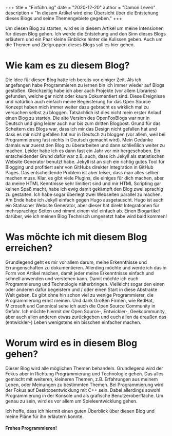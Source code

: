 +++
title = "Einführung"
date = "2020-12-20"
author = "Damon Leven"
description = "In diesem Artikel wird eine Übersicht über die Entstehung dieses Blogs und seine Themengebiete gegeben."
+++

Um diesen Blog zu starten, wird es in diesem Artikel um meine Intensionen für diesen Blog gehen. Ich werde die Entstehung und den Sinn dieses Blogs erläutern und ein Paar kleine Einblicke hinter die Kulissen geben. Auch um die Themen und Zielgruppen dieses Blogs soll es hier gehen.

# Wie kam es zu diesem Blog?
Die Idee für diesen Blog hatte ich bereits vor einiger Zeit. Als ich angefangen habe Programmieren zu lernen bin ich immer wieder auf Blogs gestoßen. Gleichzeitig habe ich aber auch Projekte (vor allem Libraries) gefunden, welche gar nicht oder kaum Dokumentiert sind. Diese Ereignisse und natürlich auch einfach meine Begeisterung für das Open Source Konzept haben mich immer weiter dazu gebracht es wirklich mal zu versuchen selbst zu bloggen. Tatsächlich ist dies nicht mein erster Anlauf einen Blog zu starten. Die alte Version des OpenFoxBlogs war nur in Deutsch und ging leider auch nur bis zum dritten Blogpost. Grund für das Scheitern des Blogs war, dass ich mir das Design nicht gefallen hat und dass es mir nicht gefallen hat nur in Deutsch zu bloggen (vor allem, weil bei Programmierung fast nichts in Deutsch gemacht wird). Mein Gedanke damals war zuerst den Blog zu überarbeiten und dann schließlich weiter zu machen. Leider habe ich es dann fast ein Jahr vor mir hergeschoben. Ein entscheidender Grund dafür war z.B. auch, dass ich Jekyll als statistischen Website Generator benutzt habe. Jekyll ist an sich ein richtig gutes Tool für Blogging und profitiert sehr von GitHubs direkter Integration in GitHub Pages. Das entscheidende Problem ist aber leiser, dass man alles selber machen muss. Klar, es gibt viele Plugins, die einiges für dich machen, aber da meine HTML Kenntnisse sehr limitiert sind und mir HTML Scripting gar keinen Spaß macht, habe ich ewig damit gekämpft den Blog zwei sprachig zu gestalten. Ich habe sogar überlegt zwei Webseiten parallel zu machen. Am Ende habe ich Jekyll einfach gegen Hugo ausgetauscht. Hugo ist auch ein Statischer Website Generator, aber dieser hat direkt Integrationen für mehrsprachige Seiten und nimmt einem viel einfach ab. Einen Blogartikel darüber, wie ich meinen Blog Technisch umgesetzt habe wird bald kommen!

# Was möchte ich mit diesem Blog erreichen?
Grundlegend geht es mir vor allem darum, meine Erkenntnisse und Errungenschaften zu dokumentieren. Allerding möchte und werde ich das in Form von Artikel machen, damit jeder meine Erkenntnisse einfach und schnell anwenden und verstehen kann. Damit möchte ich euch Programmierung und Technologie näherbringen. Vielleicht sogar den einen oder anderen dafür begeistern und / oder einen Start in diese Abstrakte Welt geben. Es gibt ohne hin schon viel zu wenige Programmierer, die Programmierung ernst meinen. Und dank Großen Firmen, wie RedHat, Microsoft und Canonical sehe ich auch die Open Source Community in Gefahr. Ich möchte hiermit der Open Source-, Entwickler-, Geekcommunity, aber auch allen anderen etwas zurückgeben und euch allen da draußen das (entwickler-) Leben wenigstens ein bisschen einfacher machen.

# Worum wird es in diesem Blog gehen?
Dieser Blog wird alle möglichen Themen behandeln. Grundlegend wird der Fokus aber in Richtung Programmierung und Technologie gehen. Das alles gemischt mit weiteren, kleineren Themen, z.B. Erfahrungen aus meinem Leben, oder Meinungen zu bestimmten Themen. Bei Programmierung wird der Fokus auf Desktopentwicklung mit C++ sein. Dabei allerdings sowohl Programmierung in der Konsole und als grafische Benutzeroberfläche. Um genau zu sein, wird es vor allem um Spieleentwicklung gehen.

Ich hoffe, dass ich hiermit einen guten Überblick über diesen Blog und meine Pläne für ihn erläutern konnte.

#### Frohes Programmieren!
